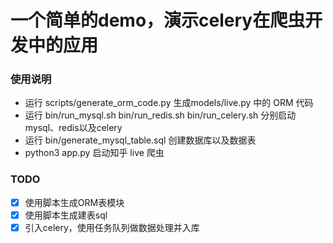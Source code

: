 # 一个简单的demo，演示celery在爬虫开发中的应用

### 使用说明

* 运行 scripts/generate_orm_code.py 生成models/live.py 中的 ORM 代码
* 运行 bin/run_mysql.sh bin/run_redis.sh bin/run_celery.sh 分别启动mysql、redis以及celery
* 运行 bin/generate_mysql_table.sql 创建数据库以及数据表
* python3 app.py 启动知乎 live 爬虫

### TODO

- [x] 使用脚本生成ORM表模块
- [x] 使用脚本生成建表sql
- [x] 引入celery，使用任务队列做数据处理并入库
